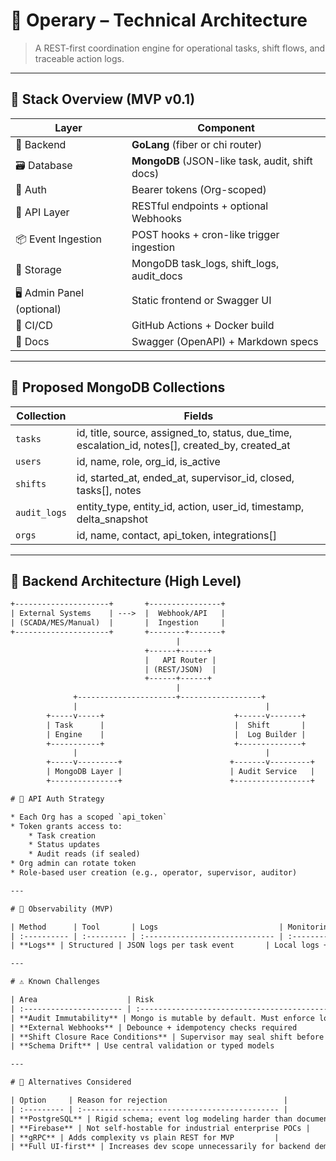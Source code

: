 # 🧱 Operary – Technical Architecture

> A REST-first coordination engine for operational tasks, shift flows, and traceable action logs.

---

## 🔧 Stack Overview (MVP v0.1)

| Layer | Component |
|-------|-----------|
| 🧠 Backend | **GoLang** (fiber or chi router)  
| 🗃️ Database | **MongoDB** (JSON-like task, audit, shift docs)  
| 🔐 Auth | Bearer tokens (Org-scoped)  
| 📡 API Layer | RESTful endpoints + optional Webhooks  
| 📦 Event Ingestion | POST hooks + cron-like trigger ingestion  
| 📝 Storage | MongoDB task_logs, shift_logs, audit_docs  
| 🖥️ Admin Panel (optional) | Static frontend or Swagger UI  
| 🔁 CI/CD | GitHub Actions + Docker build  
| 📓 Docs | Swagger (OpenAPI) + Markdown specs

---

## 📁 Proposed MongoDB Collections

| Collection | Fields |
|------------|--------|
| `tasks` | id, title, source, assigned_to, status, due_time, escalation_id, notes[], created_by, created_at  
| `users` | id, name, role, org_id, is_active  
| `shifts` | id, started_at, ended_at, supervisor_id, closed, tasks[], notes  
| `audit_logs` | entity_type, entity_id, action, user_id, timestamp, delta_snapshot  
| `orgs` | id, name, contact, api_token, integrations[]

---

## 🧠 Backend Architecture (High Level)

```txt
+---------------------+       +----------------+
| External Systems    | --->  |  Webhook/API   |
| (SCADA/MES/Manual)  |       |  Ingestion     |
+---------------------+       +--------+-------+
                                     |
                              +------+------+
                              |   API Router |
                              | (REST/JSON)  |
                              +------+------+
                                     |
              +----------------------+------------------+
              |                                          |
        +-----v-----+                             +------v-------+
        | Task      |                             |  Shift       |
        | Engine    |                             |  Log Builder |
        +-----------+                             +--------------+
              |                                          |
        +-----v---------+                        +-------v---------+
        | MongoDB Layer |                        | Audit Service   |
        +---------------+                        +-----------------+

# 🔐 API Auth Strategy

* Each Org has a scoped `api_token`
* Token grants access to:
    * Task creation
    * Status updates
    * Audit reads (if sealed)
* Org admin can rotate token
* Role-based user creation (e.g., operator, supervisor, auditor)

---

# 🧪 Observability (MVP)

| Method      | Tool       | Logs                           | Monitoring             | Audit                        | Testing                               |
| :---------- | :--------- | :----------------------------- | :--------------------- | :--------------------------- | :------------------------------------ |
| **Logs** | Structured | JSON logs per task event       | Local logs + API timing | Stored in `audit_logs` collection | Postman collection + curl test scripts |

---

# ⚠️ Known Challenges

| Area                    | Risk                                             |
| :---------------------- | :----------------------------------------------- |
| **Audit Immutability** | Mongo is mutable by default. Must enforce locks at app level. |
| **External Webhooks** | Debounce + idempotency checks required           |
| **Shift Closure Race Conditions** | Supervisor may seal shift before tasks complete  |
| **Schema Drift** | Use central validation or typed models           |

---

# 🔄 Alternatives Considered

| Option     | Reason for rejection                          |
| :--------- | :-------------------------------------------- |
| **PostgreSQL** | Rigid schema; event log modeling harder than document store |
| **Firebase** | Not self-hostable for industrial enterprise POCs |
| **gRPC** | Adds complexity vs plain REST for MVP         |
| **Full UI-first** | Increases dev scope unnecessarily for backend demo |